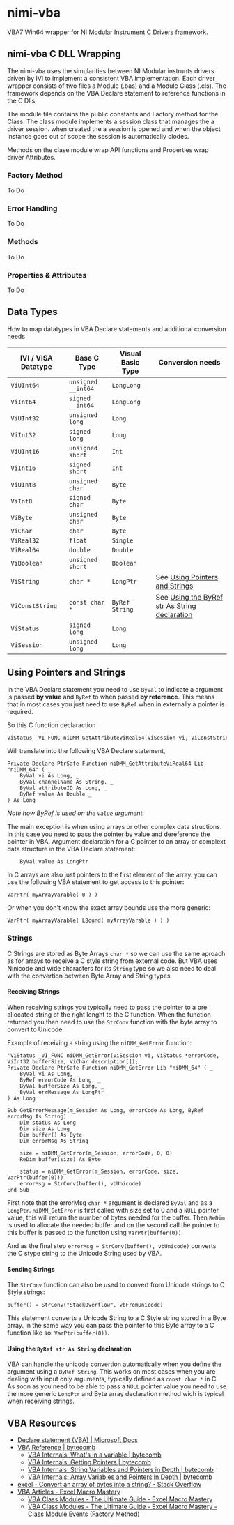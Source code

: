 # nimi-vba
VBA7 Win64 wrapper for NI Modular Instrument C Drivers framework.

## nimi-vba C DLL Wrapping
The nimi-vba uses the simularities between NI Modular instrunts drivers driven by IVI to implement a consistent VBA implementation.
Each driver wrapper consists of two files a Module (.bas) and a Module Class (.cls). The framework depends on the VBA Declare statement to reference functions in the C Dlls

The module file contains the public constants and Factory method for the Class. The class module implements a session class that manages the a driver session. when created the a session is opened and when the object instance goes out of scope the session is automatically clodes.

Methods on the clase module wrap API functions and Properties wrap driver Attributes.

### Factory Method
To Do

### Error Handling
To Do

### Methods
To Do

### Properties & Attributes
To Do

## Data Types
How to map datatypes in VBA Declare statements and additional conversion needs

| IVI / VISA Datatype | Base C Type         | Visual Basic Type   | Conversion needs    |
| ------------------- | ------------------- | ------------------- | ------------------- |
| ``ViUInt64`` | ``unsigned __int64`` | ``LongLong`` | |
| ``ViInt64`` | ``signed __int64`` | ``LongLong`` | |
| ``ViUInt32`` | ``unsigned long`` | ``Long`` | |
| ``ViInt32`` | ``signed long`` | ``Long`` | |
| ``ViUInt16`` | ``unsigned short`` | ``Int`` | |
| ``ViInt16`` | ``signed short `` | ``Int`` | |
| ``ViUInt8`` | ``unsigned char`` | ``Byte`` | |
| ``ViInt8`` | ``signed char `` | ``Byte`` | |
| ``ViByte`` | ``unsigned char`` | ``Byte`` | |
| ``ViChar`` | ``char `` | ``Byte`` | |
| ``ViReal32`` | ``float`` | ``Single`` | |
| ``ViReal64`` | ``double`` | ``Double`` | |
| ``ViBoolean`` | ``unsigned short`` | ``Boolean`` | |
| ``ViString`` | ``char * `` | ``LongPtr`` | See [Using Pointers and Strings](#Using-Pointers-and-Strings) | 
| ``ViConstString`` | ``const char * `` | ``ByRef String`` | See [Using the ByRef str As String declaration](#Using-the-ByRef-str-As-String-declaration) | 
| ``ViStatus`` | ``signed long`` | ``Long`` | |
| ``ViSession`` | ``unsigned long`` | ``Long`` | |

## Using Pointers and Strings
In the VBA Declare statement you need to use ``ByVal`` to indicate a argument is passed **by value** and ``ByRef`` to when passed **by reference**. This means that in most cases you just need to use ``ByRef`` when in externally a pointer is required.

So this C function declaraction 
```C
ViStatus _VI_FUNC niDMM_GetAttributeViReal64(ViSession vi, ViConstString channelName, ViAttr attributeId, ViReal64 *value);
```
Will translate into the following VBA Declare statement,
```VBA
Private Declare PtrSafe Function niDMM_GetAttributeViReal64 Lib "niDMM_64" ( _
    ByVal vi As Long, _
    ByVal channelName As String, _
    ByVal attributeID As Long, _
    ByRef value As Double _
) As Long
```
*Note how ByRef is used on the ``value`` argument.*

The main exception is when using arrays or other complex data structions. In this case you need to pass the pointer by value and dereference the pointer in VBA.
Argument declaration for a C pointer to an array or complext data structure in the VBA Declare statement:
```VBA
    ByVal value As LongPtr
```

In C arrays are also just pointers to the first element of the array. you can use the following VBA statement to get access to this pointer:
```VBA
VarPtr( myArrayVarable( 0 ) )
```
Or when you don't know the exact array bounds use the more generic:
```VBA
VarPtr( myArrayVarable( LBound( myArrayVarable ) ) )
```

### Strings
C Strings are stored as Byte Arrays ``char *`` so we can use the same aproach as for arrays to receive a C style string from external code.
But VBA uses Ninicode and wide characters for its ``String`` type so we also need to deal with the convertion between Byte Array and String types.

#### Receiving Strings
When receiving strings you typically need to pass the pointer to a pre allocated string of the right lenght to the C function. When the function returned you then need to use the ``StrConv`` function with the byte array to convert to Unicode.

Example of receiving a string using the ``niDMM_GetError`` function:
```VBA
'ViStatus _VI_FUNC niDMM_GetError(ViSession vi, ViStatus *errorCode, ViInt32 bufferSize, ViChar description[]);
Private Declare PtrSafe Function niDMM_GetError Lib "niDMM_64" ( _
    ByVal vi As Long, _
    ByRef errorCode As Long, _
    ByVal bufferSize As Long, _
    ByVal errMessage As LongPtr _
) As Long

Sub GetErrorMessage(m_Session As Long, errorCode As Long, ByRef errorMsg As String)
    Dim status As Long
    Dim size As Long
    Dim buffer() As Byte
    Dim errorMsg As String

    size = niDMM_GetError(m_Session, errorCode, 0, 0)
    ReDim buffer(size) As Byte

    status = niDMM_GetError(m_Session, errorCode, size, VarPtr(buffer(0)))
    errorMsg = StrConv(buffer(), vbUnicode)
End Sub
```
First note that the errorMsg ``char *`` argument is declared ``ByVal`` and as a ``LongPtr``. ``niDMM_GetError`` is first called with size set to 0 and a ``NULL`` pointer value, this will return the number of bytes needed for the buffer. Then ``ReDim`` is used to allocate the needed buffer and on the second call the pointer to this buffer is passed to the function using ``VarPtr(buffer(0))``.

And as the final step ``errorMsg = StrConv(buffer(), vbUnicode)`` converts the C stype string to the Unicode String used by VBA.

#### Sending Strings
The ``StrConv`` function can also be used to convert from Unicode strings to C Style strings:
```VBA
buffer() = StrConv("StackOverflow", vbFromUnicode)
```
This statement converts a Unicode String to a C Style string stored in a Byte array. In the same way you can pass the pointer to this Byte array to a C function like so: ``VarPtr(buffer(0))``.

#### Using the ``ByRef str As String`` declaration
VBA can handle the unicode convertion automatically when you define the argument using a ``ByRef String``. This works on most cases when you are dealing with input only arguments, typically defined as ``const char *`` in C. As soon as you need to be able to pass a ``NULL`` pointer value you need to use the more generic ``LongPtr`` and Byte array declaration method wich is typical when receiving strings. 

## VBA Resources
- [Declare statement (VBA) | Microsoft Docs](https://docs.microsoft.com/en-us/office/vba/language/reference/user-interface-help/declare-statement)
- [VBA Reference | bytecomb](https://bytecomb.com/vba-reference/)
   - [VBA Internals: What's in a variable | bytecomb](https://bytecomb.com/vba-internals-whats-in-a-variable/)
   - [VBA Internals: Getting Pointers | bytecomb](https://bytecomb.com/vba-internals-getting-pointers/)
   - [VBA Internals: String Variables and Pointers in Depth | bytecomb](https://bytecomb.com/vba-internals-string-variables-and-pointers-in-depth/)
   - [VBA Internals: Array Variables and Pointers in Depth | bytecomb](https://bytecomb.com/vba-internals-array-variables-and-pointers-in-depth/)
- [excel - Convert an array of bytes into a string? - Stack Overflow](https://stackoverflow.com/questions/50449004/convert-an-array-of-bytes-into-a-string)
- [VBA Articles - Excel Macro Mastery](https://excelmacromastery.com/vba-articles/)
   - [VBA Class Modules - The Ultimate Guide - Excel Macro Mastery](https://excelmacromastery.com/vba-class-modules/)
   - [VBA Class Modules - The Ultimate Guide - Excel Macro Mastery - Class Module Events (Factory Method)](https://excelmacromastery.com/vba-class-modules/#Class_Module_Events)
